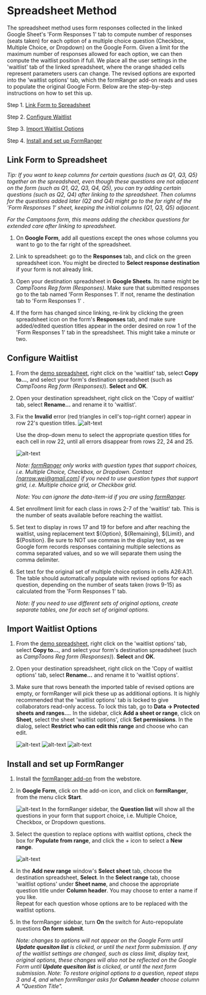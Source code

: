 # Spreadsheet Method
The spreadsheet method uses form responses collected in the linked Google Sheet's 'Form Responses 1' tab to compute number of responses (seats taken) for each option of a multiple choice question (Checkbox, Multiple Choice, or Dropdown) on the Google Form.  Given a limit for the maximum number of responses allowed for each option, we can then compute the waitlist position if full.  We place all the user settings in the 'waitlist' tab of the linked spreadsheet, where the orange shaded cells represent parameters users can change.  The revised options are exported into the 'waitlist options' tab, which the formRanger add-on reads and uses to populate the original Google Form.  Below are the step-by-step instructions on how to set this up.

   Step 1. [Link Form to Spreadsheet](##Link-Form-to-Spreadsheet) 
   
   Step 2. [Configure Waitlist](##Configure-Waitlist) 
   
   Step 3. [Import Waitlist Options](##Import-Waitlist-Options) 
   
   Step 4. [Install and set up FormRanger](##Install-and-set-up-FormRanger) 
   


## Link Form to Spreadsheet
*Tip: If you want to keep columns for certain questions (such as Q1, Q3, Q5) together on the spreadsheet, even though these questions are not adjacent on the form (such as Q1, Q2, Q3, Q4, Q5), you can try adding certain questions (such as Q2, Q4) after linking to the spreadsheet.  Then columns for the questions added later (Q2 and Q4) might go to the far right of the 'Form Responses 1' sheet, keeping the initial columns (Q1, Q3, Q5) adjacent.*

*For the Camptoons form, this means adding the checkbox questions for extended care after linking to spreadsheet.*

1. On **Google Form**, add all questions except the ones whose columns you want to go to the far right of the spreadsheet.

2. Link to spreadsheet: go to the **Responses** tab, and click on the green spreadsheet icon.  You might be directed to **Select response destination** if your form is not already link.

3. Open your destination spreadsheet in **Google Sheets**.  Its name might be *CampToons Reg form (Responses)*.  Make sure that submitted responses go to the tab named 'Form Responses 1'.  If not, rename the destination tab to  'Form Responses 1' .

4. If the form has changed since linking, re-link by clicking the green spreadsheet icon on the form's **Responses** tab, and make sure added/edited question titles appear in the order desired on row 1 of the 'Form Responses 1' tab in the spreadsheet.  This might take a minute or two.


## Configure Waitlist
1. From the [demo spreadsheet](https://docs.google.com/spreadsheets/d/1r9sEmRzMkriqzULdU5QX76499oI-KrlleShLuFsjFxs/edit?usp=sharing), right click on the 'waitlist' tab, select **Copy to...**, and select your form's destination spreadsheet (such as *CampToons Reg form (Responses)*).  **Select** and **OK**.

2. Open your destination spreadsheet, right click on the 'Copy of waitlist' tab, select **Rename...** and rename it to 'waitlist'.

3. Fix the **Invalid** error (red triangles in cell's top-right corner) appear in row 22's question titles.
   ![alt-text](https://missweizhang.github.io/google-form-waitlist/img/invalid_error.png)

   Use the drop-down menu to select the appropriate question titles for each cell in row 22, until all errors disappear from rows 22, 24 and 25.  

   ![alt-text](https://missweizhang.github.io/google-form-waitlist/img/select_question_title.png)
   
   *Note: [formRanger](https://chrome.google.com/webstore/detail/formranger/faepkjkcpnnghgdhiobglpppbfdnaehc?hl=en) only works with question types that support choices, i.e. Multiple Choice, Checkbox, or Dropdown.  Contact [narrow.wei@gmail.com] if you need to use question types that support grid, i.e. Multiple choice grid, or Checkbox grid.*

   *Note: You can ignore the data-item-id if you are using [formRanger](https://chrome.google.com/webstore/detail/formranger/faepkjkcpnnghgdhiobglpppbfdnaehc?hl=en).*
   
4. Set enrollment limit for each class in rows 2-7 of the 'waitlist' tab.  This is the number of seats available before reaching the waitlist.

5. Set text to display in rows 17 and 19 for before and after reaching the waitlist, using replacement text ${Option}, ${Remaining}, ${Limit}, and ${Position}.  Be sure to NOT use commas in the display text, as we Google form records responses containing multiple selections as comma separated values, and so we will separate them using the comma delimiter.

6. Set text for the original set of multiple choice options in cells A26:A31.  The table should automatically populate with revised options for each question, depending on the number of seats taken (rows 9-15) as calculated from the 'Form Responses 1' tab.

   *Note: If you need to use different sets of original options, create separate tables, one for each set of original options.*
 

## Import Waitlist Options
1. From the [demo spreadsheet](https://docs.google.com/spreadsheets/d/1r9sEmRzMkriqzULdU5QX76499oI-KrlleShLuFsjFxs/edit?usp=sharing), right click on the 'waitlist options' tab, select **Copy to...**, and select your form's destination spreadsheet (such as *CampToons Reg form (Responses)*).  **Select** and **OK**.

2. Open your destination spreadsheet, right click on the 'Copy of waitlist options' tab, select **Rename...** and rename it to 'waitlist options'.

3. Make sure that rows beneath the imported table of revised options are empty, or formRanger will pick these up as additional options.  It is highly recommended that the 'waitlist options' tab is locked to give collaborators read-only access.  To lock this tab, go to **Data -> Protected sheets and ranges...**.  In the sidebar, click **Add a sheet or range**, click on **Sheet**, select the sheet 'waitlist options', click **Set permissions**.  In the dialog, select **Restrict who can edit this range** and choose who can edit.   

   ![alt-text](https://missweizhang.github.io/google-form-waitlist/img/formranger_options.png)
   ![alt-text](https://missweizhang.github.io/google-form-waitlist/img/protect_sheet_only_you_can_edit.png)
   ![alt-text](https://missweizhang.github.io/google-form-waitlist/img/protect_sheet.png)


## Install and set up FormRanger
1. Install the [formRanger add-on](https://chrome.google.com/webstore/detail/formranger/faepkjkcpnnghgdhiobglpppbfdnaehc?hl=en) from the webstore.

2. In **Google Form**, click on the add-on icon, and click on **formRanger**, from the menu click **Start**.

   ![alt-text](https://missweizhang.github.io/google-form-waitlist/img/formranger_addon.png)
   In the formRanger sidebar, the **Question list** will show all the questions in your form that support choice, i.e. Multiple Choice, Checkbox, or Dropdown questions.

3. Select the question to replace options with waitlist options, check the box for **Populate from range**, and click the *+* icon to select a **New range**.

   ![alt-text](https://missweizhang.github.io/google-form-waitlist/img/formranger_sidebar.png)

4. In the **Add new range** window's **Select sheet** tab, choose the destination spreadsheet, **Select**.  In the **Select range** tab, choose 'waitlist options' under **Sheet name**, and choose the appropriate question title under **Column header**.  You may choose to enter a name if you like.  
   Repeat for each question whose options are to be replaced with the waitlist options.

5. In the formRanger sidebar, turn **On** the switch for Auto-repopulate questions **On form submit**.

   *Note: changes to options will not appear on the Google Form until **Update quesiton list** is clicked, or until the next form submission.  If any of the waitlist settings are changed, such as class limit, display text, original options, these changes will also not be reflected on the Google Form until **Update quesiton list** is clicked, or until the next form submission.*
   *Note: To restore original options to a question, repeat steps 3 and 4, and when formRanger asks for **Column header** choose column A "Question Title".*
